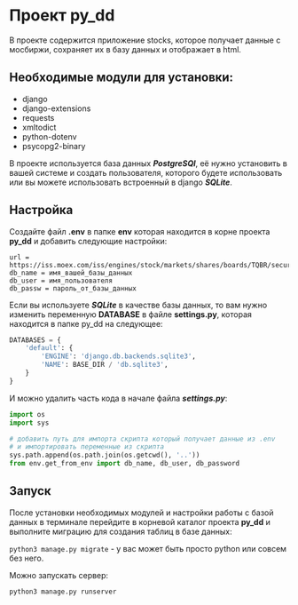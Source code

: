 # Проект py_dd

В проекте содержится приложение stocks, которое получает
данные с мосбиржи, сохраняет их в базу данных и отображает в html.

## Необходимые модули для установки:

* django
* django-extensions
* requests
* xmltodict
* python-dotenv
* psycopg2-binary

В проекте используется база данных ***PostgreSQl***, её нужно установить
в вашей системе и создать пользователя, которого будете использовать или вы можете использовать встроенный в django ***SQLite***.

## Настройка

Создайте файл **.env** в папке **env** которая находится в корне проекта
**py_dd** и добавить следующие настройки:

```
url = https://iss.moex.com/iss/engines/stock/markets/shares/boards/TQBR/securities.xml
db_name = имя_вашей_базы_данных
db_user = имя_пользователя
db_passw = пароль_от_базы_данных
```

Если вы используете ***SQLite*** в качестве базы данных, то вам
нужно изменить переменную **DATABASE** в файле **settings.py**, 
которая находится в папке py_dd на следующее:

```python
DATABASES = {
    'default': {
        'ENGINE': 'django.db.backends.sqlite3',
        'NAME': BASE_DIR / 'db.sqlite3',
    }
}
```

И можно удалить часть кода в начале файла ***settings.py***:

```python
import os
import sys

# добавить путь для импорта скрипта который получает данные из .env
# и импортировать переменные из скрипта
sys.path.append(os.path.join(os.getcwd(), '..'))
from env.get_from_env import db_name, db_user, db_password
```

## Запуск

После установки необходимых модулей и настройки работы с базой данных
в терминале перейдите в корневой каталог проекта **py_dd** и выполните миграцию
для создания таблиц в базе данных:

`python3 manage.py migrate` - у вас может быть просто python или совсем без него.

Можно запускать сервер:

`python3 manage.py runserver`
